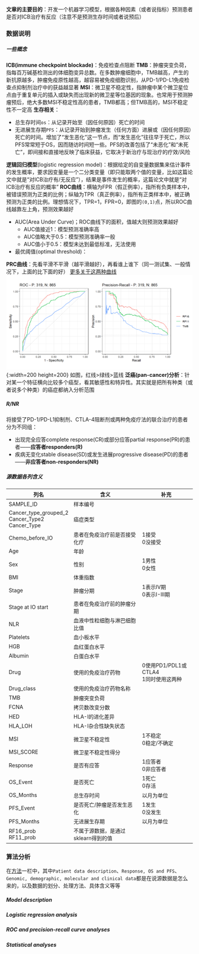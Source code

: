 **文章的主要目的**：开发一个机器学习模型，根据各种因素（或者说指标）预测患者是否对ICB治疗有反应（注意不是预测生存时间或者说预后）
### 数据说明
##### 一些概念
**ICB(immune checkpoint blockade)**：免疫检查点阻断
**TMB**：肿瘤突变负荷，指每百万碱基检测出的体细胞变异总数。在多数肿瘤细胞中，TMB越高，产生的新抗原越多，肿瘤免疫原性越高，越容易被免疫细胞识别，从PD-1/PD-L1免疫检查点抑制剂治疗中的获益越显著
**MSI**：微卫星不稳定性，指肿瘤中某个微卫星位点由于重复单元的插入或缺失而出现新的微卫星等位基因的现象。也常用于预测肿瘤预后，绝大多数MSI不稳定性高的患者，TMB都高；但TMB高的，MSI不稳定性不一定高
**生存相关**：
- 总生存时间`os`：从记录开始至（因任何原因）死亡的时间
- 无进展生存期`PFS`：从记录开始到肿瘤发生（任何方面）进展或（因任何原因）死亡的时间。增加了“发生恶化”这一节点，而“发生恶化”往往早于死亡，所以PFS常常短于OS，因而随访时间短一些。PFS的改善包括了“未恶化”和“未死亡”，即间接和直接地反映了临床获益，它取决于新治疗与现治疗的疗效/风险

**逻辑回归模型**(logistic regression model)：根据给定的自变量数据集来估计事件的发生概率，要求因变量是一个二分类变量（即只能取两个值的变量，比如这篇论文中就是“对ICB治疗有/无反应”），结果是事件发生的概率，这篇论文中就是“对ICB治疗有反应的概率”
**ROC曲线**：横轴为FPR（假正例率），指所有负类样本中，被错误预测为正类的比例；纵轴为TPR（真正例率），指所有正类样本中，被正确预测为正类的比例。理想情况下，TPR=1，FPR=0，即图的`(0,1)`点，所以ROC曲线越靠左上角，预测效果越好
- AUC(Area Under Curve)；ROC曲线下的面积，值越大则预测效果越好
  - AUC值接近1：模型预测准确率高
  - AUC值略大于0.5：模型预测准确率一般
  - AUC值小于0.5：模型未达到最低标准，无法使用
- 最优阈值(optimal threshold)：

**PRC曲线**：先看平滑不平滑（越平滑越好），再看谁上谁下（同一测试集、一般情况下，上面的比下面的好）
[更多关于这两种曲线](https://blog.csdn.net/pipisorry/article/details/51788927)
![两种曲线](./md-image/两种曲线.png){:width=200 height=200}
如图，红线>绿线>蓝线
**泛癌(pan-cancer)分析**：针对某一个特征横向比较多个癌型，看其敏感性和特异性。其实就是把所有种类（或者说多个种类）的癌症都纳入分析范围
##### R/NR
将接受了PD-1/PD-L1抑制剂、CTLA-4阻断剂或两种免疫疗法的联合治疗的患者分为不同组：
- 出现完全应答complete response(CR)或部分应答partial response(PR)的患者——**应答者responders(R)**
- 疾病无变化stable disease(SD)或发生进展progressive disease(PD)的患者——**非应答者non-responders(NR)**
##### 源数据各列含义
| 列名                                                 | 含义                                | 补充                                    |
| ---------------------------------------------------- | ----------------------------------- | --------------------------------------- |
| SAMPLE_ID                                            | 样本编号                            |                                         |
| Cancer_type_grouped_2<br>Cancer_Type2<br>Cancer_Type | 癌症类型                            |                                         |
| Chemo_before_IO                                      | 患者在免疫治疗前是否接受化疗        | 1接受<br>0没接受                        |
| Age                                                  | 年龄                                |                                         |
| Sex                                                  | 性别                                | 1男性<br>0女性                          |
| BMI                                                  | 体重指数                            |                                         |
| Stage                                                | 肿瘤分期                            | 1表示IV期<br>0表示I-III期               |
| Stage at IO start                                    | 患者在免疫治疗前的肿瘤分期          |                                         |
| NLR                                                  | 血液中性粒细胞与淋巴细胞比值        |                                         |
| Platelets                                            | 血小板水平                          |                                         |
| HGB                                                  | 血红蛋白水平                        |                                         |
| Albumin                                              | 白蛋白水平                          |                                         |
| Drug                                                 | 使用的免疫治疗药物                  | 0使用PD1/PDL1或CTLA4<br>1同时使用这两种 |
| Drug_class                                           | 使用的免疫治疗药物名称              |                                         |
| TMB                                                  | 肿瘤突变负荷                        |                                         |
| FCNA                                                 | 拷贝数改变分数                      |                                         |
| HED                                                  | HLA-I的进化差异                     |                                         |
| HLA_LOH                                              | HLA-I杂合性缺失状态                 |                                         |
| MSI                                                  | 微卫星不稳定性                      | 1不稳定<br>0稳定/不确定                 |
| MSI_SCORE                                            | 微卫星不稳定性得分                  |                                         |
| Response                                             | 是否有应答                          | 1应答者<br>0非应答者                    |
| OS_Event                                             | 是否死亡                            | 1死亡<br>0存活                          |
| OS_Months                                            | 总生存时间                          | 以月为单位                              |
| PFS_Event                                            | 是否死亡/肿瘤是否发生恶化           | 1发生<br>0没发生                        |
| PFS_Months                                           | 无进展生存期                        | 以月为单位                              |
| RF16_prob<br>RF11_prob                               | 不属于源数据，是通过sklearn得到的值 |                                         |

### 算法分析
在[方法](https://www.nature.com/articles/s41587-021-01070-8#Sec2)一栏中，其中`Patient data description`、`Response, OS and PFS`、`Genomic, demographic, molecular and clinical data`都是在说源数据是怎么来的，以及数据的划分、处理方法、具体含义等等
##### Model description

##### Logistic regression analysis

##### ROC and precision-recall curve analyses

##### Statistical analyses
